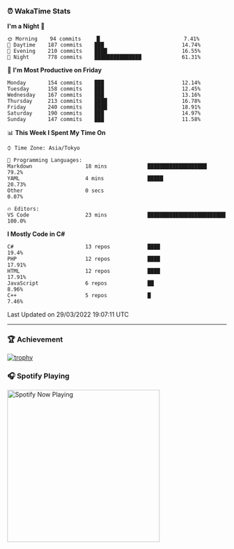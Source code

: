 ### ⏰ WakaTime Stats


<!--START_SECTION:waka-->
**I'm a Night 🦉** 

```text
🌞 Morning    94 commits     █                           7.41% 
🌆 Daytime    187 commits    ███                         14.74% 
🌃 Evening    210 commits    ████                        16.55% 
🌙 Night      778 commits    ███████████████             61.31%

```
📅 **I'm Most Productive on Friday** 

```text
Monday       154 commits    ███                         12.14% 
Tuesday      158 commits    ███                         12.45% 
Wednesday    167 commits    ███                         13.16% 
Thursday     213 commits    ████                        16.78% 
Friday       240 commits    ████                        18.91% 
Saturday     190 commits    ███                         14.97% 
Sunday       147 commits    ███                         11.58%

```


📊 **This Week I Spent My Time On** 

```text
⌚︎ Time Zone: Asia/Tokyo

💬 Programming Languages: 
Markdown                 18 mins             ███████████████████         79.2% 
YAML                     4 mins              █████                       20.73% 
Other                    0 secs                                          0.07%

🔥 Editors: 
VS Code                  23 mins             █████████████████████████   100.0%

```

**I Mostly Code in C#** 

```text
C#                       13 repos            ████                        19.4% 
PHP                      12 repos            ████                        17.91% 
HTML                     12 repos            ████                        17.91% 
JavaScript               6 repos             ██                          8.96% 
C++                      5 repos             █                           7.46%

```



 Last Updated on 29/03/2022 19:07:11 UTC
<!--END_SECTION:waka-->

---

### 🏆 Achievement

[![trophy](https://github-profile-trophy.vercel.app/?username=Slime-hatena&theme=flat&no-bg=true&no-frame=true&column=8)](https://github.com/ryo-ma/github-profile-trophy)

### 🎧 Spotify Playing

[<img src="https://spotify-now-playing-slime-hatena.vercel.app/api/spotify-playing" alt="Spotify Now Playing" width="350" />](https://open.spotify.com/user/slime_hatena)

<!--
**Slime-hatena/Slime-hatena** is a ✨ _special_ ✨ repository because its `README.md` (this file) appears on your GitHub profile.

Here are some ideas to get you started:

- 🔭 I’m currently working on ...
- 🌱 I’m currently learning ...
- 👯 I’m looking to collaborate on ...
- 🤔 I’m looking for help with ...
- 💬 Ask me about ...
- 📫 How to reach me: ...
- 😄 Pronouns: ...
- ⚡ Fun fact: ...
-->
